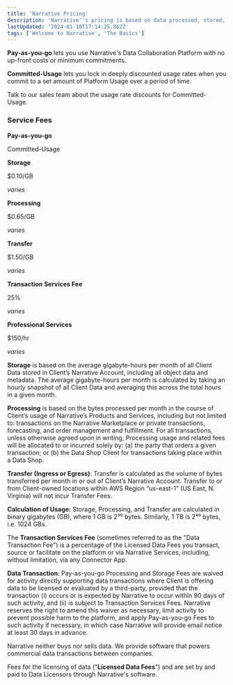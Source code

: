 ```yaml
---
title: 'Narrative Pricing'
description: 'Narrative''s pricing is based on data processed, stored, transferred, and transacted. '
lastUpdated: '2024-01-10T17:14:25.862Z'
tags: ['Welcome to Narrative', 'The Basics']
---
```

**Pay-as-you-go** lets you use Narrative's Data Collaboration Platform with no up-front costs or minimum commitments.

**Committed-Usage** lets you lock in deeply discounted usage rates when you commit to a set amount of Platform Usage over a period of time.  

Talk to our sales team about the usage rate discounts for Committed-Usage.

### **Service Fees**

**Pay-as-you-go**

Committed-Usage

**Storage**

$0.10/GB

_varies_

**Processing**

$0.65/GB

_varies_

**Transfer**

$1.50/GB

_varies_

**Transaction Services Fee**

25%

_varies_

**Professional Services**

$150/hr

_varies_

**Storage** is based on the average gigabyte-hours per month of all Client Data stored in Client’s Narrative Account, including all object data and metadata. The average gigabyte-hours per month is calculated by taking an hourly snapshot of all Client Data and averaging this across the total hours in a given month.

**Processing** is based on the bytes processed per month in the course of Client’s usage of Narrative’s Products and Services, including but not limited to: transactions on the Narrative Marketplace or private transactions, forecasting, and order management and fulfillment. For all transactions, unless otherwise agreed upon in writing, Processing usage and related fees will be allocated to or incurred solely by: (a) the party that orders a given transaction; or (b) the Data Shop Client for transactions taking place within a Data Shop.

**Transfer (Ingress or Egress)**: Transfer is calculated as the volume of bytes transferred per month in or out of Client’s Narrative Account. Transfer to or from Client-owned locations within AWS Region “us-east-1” (US East, N. Virginia) will not incur Transfer Fees.

**Calculation of Usage:** Storage, Processing, and Transfer are calculated in binary gigabytes (GB), where 1 GB is 2³⁰ bytes. Similarly, 1 TB is 2⁴⁰ bytes, i.e. 1024 GBs.

The **Transaction Services Fee** (sometimes referred to as the "Data Transaction Fee") is a percentage of the Licensed Data Fees you transact, source or facilitate on the platform or via Narrative Services, including, without limitation, via any Connector App.

**Data Transaction**: Pay-as-you-go Processing and Storage Fees are waived for activity directly supporting data transactions where Client is offering data to be licensed or evaluated by a third-party, provided that the transaction (i) occurs or is expected by Narrative to occur within 90 days of such activity, and (ii) is subject to Transaction Services Fees. Narrative reserves the right to amend this waiver as necessary, limit activity to prevent possible harm to the platform, and apply Pay-as-you-go Fees to such activity if necessary, in which case Narrative will provide email notice at least 30 days in advance.

Narrative neither buys nor sells data. We provide software that powers commercial data transactions between companies.

Fees for the licensing of data ("**Licensed Data Fees**") and are set by and paid to Data Licensors through Narrative's software.
